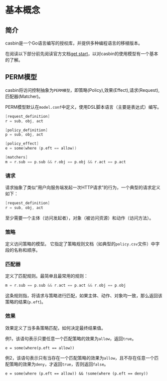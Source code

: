 # 基本概念

## 简介

casbin是一个Go语言编写的授权库，并提供多种编程语言的移植版本。

在阅读以下部分前先阅读官方文档[get start](https://casbin.org/zh/docs/get-started)，以对casbin的使用模型有一个基本的了解。
## PERM模型

casbin将访问控制抽象为`PERM模型`，即策略(Policy),效果(Effect),请求(Request),匹配器(Matcher)。

PERM模型默认在`model.conf`中定义，使用DSL脚本语言（主要是表达式）编写。

```go 
[request_definition]
r = sub, obj, act

[policy_definition]
p = sub, obj, act

[policy_effect]
e = some(where (p.eft == allow))

[matchers]
m = r.sub == p.sub && r.obj == p.obj && r.act == p.act
```

### 请求

请求抽象了类似“用户向服务端发起一次HTTP请求”的行为，一个典型的请求定义如下：

```go
[request_definition]
r = sub, obj, act
```

至少需要一个主体（访问发起者），对象（被访问资源）和动作（访问方法）。

### 策略

定义访问策略的模型。 它指定了策略规则文档（如典型的`policy.csv`文件）中字段的名称和顺序。

### 匹配器

定义了匹配规则。最简单且最常用的规则：

```go
m = r.sub == p.sub && r.act == p.act && r.obj == p.obj
```

这条规则指，将请求与策略进行匹配，如果主体、动作、对象均一致，那么返回该策略的结果(`p.eft`)。

### 效果

效果定义了当多条策略匹配，如何决定最终结果值。

例1，该语句表示只要任意一个匹配策略的效果为`allow`，返回`true`。

```
e = some(where(p.eft == allow))
```

例2，该语句表示只有当存在一个匹配策略的效果为`allow`，且不存在任意一个匹配策略的效果为`deny`，才返回`true`，否则返回`false`。

```
e = some(where (p.eft == allow)) && !some(where (p.eft == deny))
```